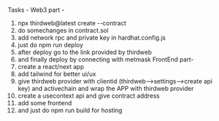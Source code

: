 Tasks - 
  Web3 part -
   1) npx thirdweb@latest create --contract
   2) do somechanges in contract.sol
   3) add network rpc and private key in hardhat.config.js
   4) just do npm run deploy
   5) after deploy go to the link provided by thirdweb
   6) and finally deploy by connecting with metmask
FrontEnd part-
   1) create a react/next app
   2) add tailwind for better ui/ux
   3) give thirdweb provider with clientid (thirdweb-->settings-->create api key) and activechain and wrap the APP with thirdweb provider
   4) create a usecontext api and give contract address
   5) add some frontend
   6) and just do npm run build for hosting
